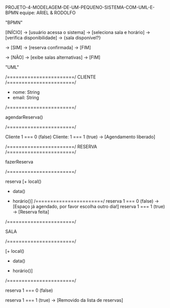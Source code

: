 PROJETO-4-MODELAGEM-DE-UM-PEQUENO-SISTEMA-COM-UML-E-BPMN
equipe: ARIEL & RODOLFO

"BPMN"

[INÍCIO] -> [usuário acessa o sistema] -> [seleciona sala e horário] -> [verifica disponibilidade] -> {sala disponível?}

-> [SIM] -> [reserva confirmada] -> [FIM]

-> [NÃO] -> [exibe salas alternativas] -> [FIM]

"UML"

/=======================/
CLIENTE
/=======================/

- nome: String
- email: String

/=======================/

agendarReserva()

/=======================/

Cliente 1 === 0 (false)
Cliente: 1 === 1 (true) -> [Agendamento liberado]

/=======================/
RESERVA
/=======================/

fazerReserva

/=======================/

reserva [+ local()

+ data()

+ horário()]
/=======================/
reserva 1 === 0 (false) -> [Espaço já agendado, por favor escolha outro dia!]
reserva 1 === 1 (true) -> [Reserva feita]


/=======================/

SALA

/=======================/

[+ local()

+ data()

+ horário()]

/=======================/


reserva 1 === 0 (false)

reserva 1 === 1 (true) -> [Removido da lista de reservas]
